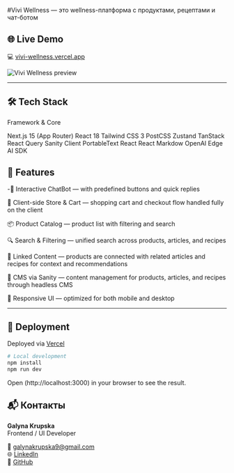 #Vivi Wellness — это wellness-платформа с продуктами, рецептами и чат-ботом 


## 🌐 Live Demo

💻  [vivi-wellness.vercel.app](https://vivi-wellness.vercel.app/)

![Vivi Wellness preview](./public/images/og-preview.png)

---

## 🛠 Tech Stack

Framework & Core

Next.js 15 (App Router)
React 18
Tailwind CSS 3
PostCSS
Zustand
TanStack React Query
Sanity Client
PortableText React
React Markdow
OpenAI Edge
AI SDK


## 🎯 Features

-💬 Interactive ChatBot — with predefined buttons and quick replies

🛒 Client-side Store & Cart — shopping cart and checkout flow handled fully on the client

📦 Product Catalog — product list with filtering and search

🔍 Search & Filtering — unified search across products, articles, and recipes

🔗 Linked Content — products are connected with related articles and recipes for context and recommendations

📝 CMS via Sanity — content management for products, articles, and recipes through headless CMS

📱 Responsive UI — optimized for both mobile and desktop

---


## 🚀 Deployment

Deployed via [Vercel](https://vercel.com/)

```bash
# Local development
npm install
npm run dev
```
Open (http://localhost:3000) in your browser to see the result.

## 📬 Контакты

**Galyna Krupska**  
Frontend / UI Developer  

📧 galynakrupska9@gmail.com  
🌐 [LinkedIn](hhttps://www.linkedin.com/in/galyna-krupska-398a3729/)  
🐙 [GitHub](https://github.com/galynakrupska)
